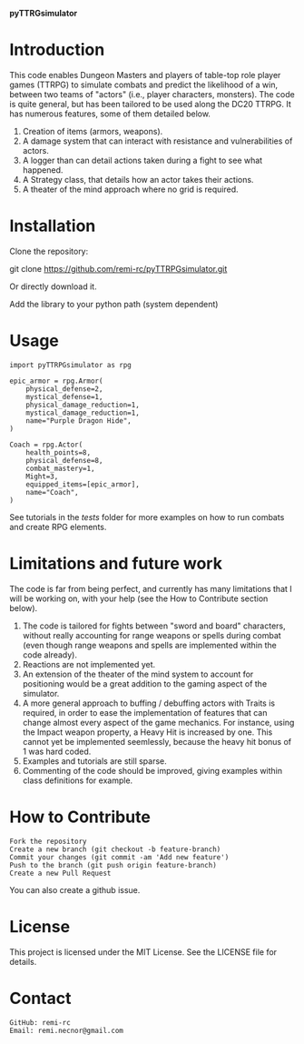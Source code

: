 __pyTTRGsimulator__



# Introduction

This code enables Dungeon Masters and players of table-top role player games (TTRPG) to simulate combats and predict the likelihood of a win, between two teams of "actors" (i.e., player characters, monsters). The code is quite general, but has been tailored to be used along the DC20 TTRPG. It has numerous features, some of them detailed below.

1. Creation of items (armors, weapons).
2. A damage system that can interact with resistance and vulnerabilities of actors.
3. A logger than can detail actions taken during a fight to see what happened.
4. A Strategy class, that details how an actor takes their actions.
5. A theater of the mind approach where no grid is required.

# Installation
Clone the repository:

git clone https://github.com/remi-rc/pyTTRPGsimulator.git

Or directly download it.

Add the library to your python path (system dependent)

# Usage

```
import pyTTRPGsimulator as rpg

epic_armor = rpg.Armor(
    physical_defense=2,
    mystical_defense=1,
    physical_damage_reduction=1,
    mystical_damage_reduction=1,
    name="Purple Dragon Hide",
)

Coach = rpg.Actor(
    health_points=8,
    physical_defense=8,
    combat_mastery=1,
    Might=3,
    equipped_items=[epic_armor],
    name="Coach",
)
```

See tutorials in the *tests* folder for more examples on how to run combats and create RPG elements.

# Limitations and future work

The code is far from being perfect, and currently has many limitations that I will be working on, with your help (see the How to Contribute section below).

1. The code is tailored for fights between "sword and board" characters, without really accounting for range weapons or spells during combat (even though range weapons and spells are implemented within the code already).
2. Reactions are not implemented yet.
3. An extension of the theater of the mind system to account for positioning would be a great addition to the gaming aspect of the simulator.
4. A more general approach to buffing / debuffing actors with Traits is required, in order to ease the implementation of features that can change almost every aspect of the game mechanics. For instance, using the Impact weapon property, a Heavy Hit is increased by one. This cannot yet be implemented seemlessly, because the heavy hit bonus of 1 was hard coded.
5. Examples and tutorials are still sparse.
6. Commenting of the code should be improved, giving examples within class definitions for example.

# How to Contribute


    Fork the repository
    Create a new branch (git checkout -b feature-branch)
    Commit your changes (git commit -am 'Add new feature')
    Push to the branch (git push origin feature-branch)
    Create a new Pull Request

You can also create a github issue.

# License

This project is licensed under the MIT License. See the LICENSE file for details.

# Contact
    GitHub: remi-rc
    Email: remi.necnor@gmail.com